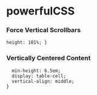 # powerfulCSS

### Force Vertical Scrollbars

```html {
height: 101%; }
```

### Vertically Centered Content

```.container {
  min-height: 6.5em;
  display: table-cell;
  vertical-align: middle;
}

```
